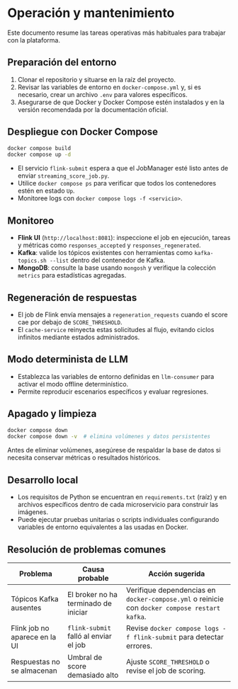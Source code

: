 # Operación y mantenimiento

Este documento resume las tareas operativas más habituales para trabajar con la plataforma.

## Preparación del entorno
1. Clonar el repositorio y situarse en la raíz del proyecto.
2. Revisar las variables de entorno en `docker-compose.yml` y, si es necesario, crear un archivo `.env` para valores específicos.
3. Asegurarse de que Docker y Docker Compose estén instalados y en la versión recomendada por la documentación oficial.

## Despliegue con Docker Compose
```bash
docker compose build
docker compose up -d
```

- El servicio `flink-submit` espera a que el JobManager esté listo antes de enviar `streaming_score_job.py`.
- Utilice `docker compose ps` para verificar que todos los contenedores estén en estado `Up`.
- Monitoree logs con `docker compose logs -f <servicio>`.

## Monitoreo
- **Flink UI** (`http://localhost:8081`): inspeccione el job en ejecución, tareas y métricas como `responses_accepted` y `responses_regenerated`.
- **Kafka**: valide los tópicos existentes con herramientas como `kafka-topics.sh --list` dentro del contenedor de Kafka.
- **MongoDB**: consulte la base usando `mongosh` y verifique la colección `metrics` para estadísticas agregadas.

## Regeneración de respuestas
- El job de Flink envía mensajes a `regeneration_requests` cuando el score cae por debajo de `SCORE_THRESHOLD`.
- El `cache-service` reinyecta estas solicitudes al flujo, evitando ciclos infinitos mediante estados administrados.

## Modo determinista de LLM
- Establezca las variables de entorno definidas en `llm-consumer` para activar el modo offline determinístico.
- Permite reproducir escenarios específicos y evaluar regresiones.

## Apagado y limpieza
```bash
docker compose down
docker compose down -v  # elimina volúmenes y datos persistentes
```

Antes de eliminar volúmenes, asegúrese de respaldar la base de datos si necesita conservar métricas o resultados históricos.

## Desarrollo local
- Los requisitos de Python se encuentran en `requirements.txt` (raíz) y en archivos específicos dentro de cada microservicio para construir las imágenes.
- Puede ejecutar pruebas unitarias o scripts individuales configurando variables de entorno equivalentes a las usadas en Docker.

## Resolución de problemas comunes
| Problema | Causa probable | Acción sugerida |
|----------|----------------|-----------------|
| Tópicos Kafka ausentes | El broker no ha terminado de iniciar | Verifique dependencias en `docker-compose.yml` o reinicie con `docker compose restart kafka`. |
| Flink job no aparece en la UI | `flink-submit` falló al enviar el job | Revise `docker compose logs -f flink-submit` para detectar errores. |
| Respuestas no se almacenan | Umbral de score demasiado alto | Ajuste `SCORE_THRESHOLD` o revise el job de scoring. |
